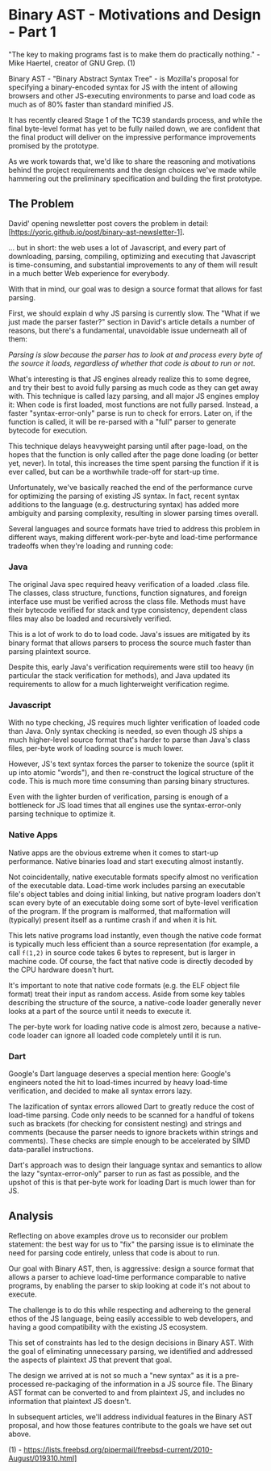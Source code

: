 
# Binary AST - Motivations and Design - Part 1

"The key to making programs fast is to make them do practically nothing."
                      - Mike Haertel, creator of GNU Grep. (1)

Binary AST - "Binary Abstract Syntax Tree" - is Mozilla's proposal for specifying 
a binary-encoded syntax for JS with the intent of allowing browsers and other
JS-executing environments to parse and load code as much as of 80% faster than
standard minified JS.

It has recently cleared Stage 1 of the TC39 standards process, and while the
final byte-level format has yet to be fully nailed down, we are confident
that the final product will deliver on the impressive performance improvements
promised by the prototype. 

As we work towards that, we'd like to share the reasoning and
motivations behind the project requirements and the design choices we've made
while hammering out the preliminary specification and building the first prototype. 


## The Problem

David' opening newsletter post covers the problem in detail:
[https://yoric.github.io/post/binary-ast-newsletter-1].

... but in short: the web uses a lot of Javascript, and every part of downloading,
parsing, compiling, optimizing and executing that Javascript is time-consuming, 
and substantial improvements to any of them will result in a much better Web
experience for everybody. 

With that in mind, our goal was to design a source format that allows for fast
parsing.

First, we should explain d why JS parsing is currently slow. The "What if we
just made the parser faster?" section in David's article details a number
of reasons, but there's a fundamental, unavoidable issue underneath all of them:

*Parsing is slow because the parser has to look at and process every byte
of the source it loads, regardless of whether that code is about to run
or not*.

What's interesting is that JS engines already realize this to some degree,
and try their best to avoid fully parsing as much code as they can get
away with.  This technique is called lazy parsing, and all major JS engines
employ it:  When code is first loaded, most functions are not fully parsed.
Instead, a faster "syntax-error-only" parse is run to check for errors.
Later on, if the function is called, it will be re-parsed with a "full"
parser to generate bytecode for execution.

This technique delays heavyweight parsing until after page-load,
on the hopes that the function is only called after the page done loading
(or better yet, never).  In total, this increases the time spent parsing the
function if it is ever called, but can be a worthwhile trade-off for
start-up time.

Unfortunately, we've basically reached the end of the performance curve for
optimizing the parsing of existing JS syntax.  In fact, recent syntax
additions to the language (e.g. destructuring syntax) has added more ambiguity
and parsing complexity, resulting in slower parsing times overall.

Several languages and source formats have tried to address this problem
in different ways, making different work-per-byte and load-time performance
tradeoffs when they're loading and running code:

### Java

The original Java spec required heavy verification of a loaded .class file.
The classes, class structure, functions, function signatures, and foreign
interface use must be verified across the class file.  Methods must have
their bytecode verified for stack and type consistency, dependent
class files may also be loaded and recursively verified.

This is a lot of work to do to load code.  Java's issues are mitigated
by its binary format that allows parsers to process the source much faster
than parsing plaintext source.

Despite this, early Java's verification requirements were still too heavy
(in particular the stack verification for methods), and Java updated
its requirements to allow for a much lighterweight verification regime.

### Javascript

With no type checking, JS requires much lighter verification of loaded
code than Java. Only syntax checking is needed, so even though JS ships
a much higher-level source format that's harder to parse than Java's class
files, per-byte work of loading source is much lower.

However, JS's text syntax forces the parser to tokenize the source (split it
up into atomic "words"), and then re-construct the logical structure of
the code.  This is much more time consuming than parsing binary structures.

Even with the lighter burden of verification, parsing is enough of a bottleneck
for JS load times that all engines use the syntax-error-only parsing technique
to optimize it.

### Native Apps

Native apps are the obvious extreme when it comes to start-up performance.
Native binaries load and start executing almost instantly.

Not coincidentally, native executable formats specify almost no verification
of the executable data.  Load-time work includes parsing an executable
file's object tables and doing initial linking, but native program loaders
don't scan every byte of an executable doing some sort of byte-level
verification of the program.  If the program is malformed, that malformation
will (typically) present itself as a runtime crash if and when it is hit.

This lets native programs load instantly, even though the native code format
is typically much less efficient than a source representation (for example,
a call `f(1,2)` in source code takes 6 bytes to represent, but is larger
in machine code.  Of course, the fact that native code is directly decoded
by the CPU hardware doesn't hurt.

It's important to note that native code formats (e.g. the ELF object file
format) treat their input as random access.  Aside from some key tables
describing the structure of the source, a native-code loader generally
never looks at a part of the source until it needs to execute it.

The per-byte work for loading native code is almost zero, because a
native-code loader can ignore all loaded code completely until it is
run.

### Dart

Google's Dart language deserves a special mention here: Google's engineers
noted the hit to load-times incurred by heavy load-time verification, and
decided to make all syntax errors lazy.

The lazification of syntax errors allowed Dart to greatly reduce the cost
of load-time parsing.  Code only needs to be scanned for a handful
of tokens such as brackets (for checking for consistent nesting) and strings
and comments (because the parser needs to ignore brackets within strings and
comments).  These checks are simple enough to be accelerated by SIMD
data-parallel instructions.

Dart's approach was to design their language syntax and semantics to
allow the lazy "syntax-error-only" parser to run as fast as possible, and
the upshot of this is that per-byte work for loading Dart is much lower than for JS.

## Analysis

Reflecting on above examples drove us to reconsider our problem statement: the
best way for us to "fix" the parsing issue is to eliminate the need for
parsing code entirely, unless that code is about to run. 

Our goal with Binary AST, then, is aggressive: design a source format
that allows a parser to achieve load-time performance comparable to
native programs, by enabling the parser to skip looking at code
it's not about to execute.

The challenge is to do this while respecting and adhereing to the
general ethos of the JS language, being easily accessible to
web developers, and having a good compatibility with the existing
JS ecosystem.

This set of constraints has led to the design decisions in Binary AST.
With the goal of eliminating unnecessary parsing, we identified and
addressed the aspects of plaintext JS that prevent that goal.

The design we arrived at is not so much a "new syntax" as it is
a pre-processed re-packaging of the information in a JS source file.
The Binary AST format can be converted to and from plaintext JS,
and includes no information that plaintext JS doesn't.

In subsequent articles, we'll address individual features in
the Binary AST proposal, and how those features contribute to
the goals we have set out above.


(1) - https://lists.freebsd.org/pipermail/freebsd-current/2010-August/019310.html] 
